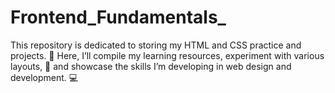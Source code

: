 # Frontend_Fundamentals_
This repository is dedicated to storing my HTML and CSS practice and projects. 📁 Here, I’ll compile my learning resources, experiment with various layouts, 🎨 and showcase the skills I’m developing in web design and development. 💻
